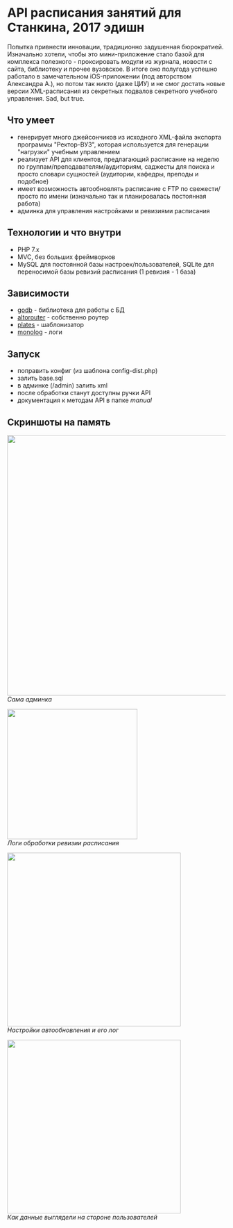 # API расписания занятий для Станкина, 2017 эдишн

Попытка привнести инновации, традиционно задушенная бюрократией. 
Изначально хотели, чтобы это мини-приложение стало базой для комплекса полезного - проксировать модули из журнала, новости с сайта, библиотеку и прочее вузовское. 
В итоге оно полугода успешно работало в замечательном iOS-приложении (под авторством Александра А.), но потом так никто (даже ЦИУ) и не смог достать новые версии XML-расписания из секретных подвалов секретного учебного управления. Sad, but true.

## Что умеет
- генерирует много джейсончиков из исходного XML-файла экспорта программы "Ректор-ВУЗ", которая используется для генерации "нагрузки" учебным управлением
- реализует API для клиентов, предлагающий расписание на неделю по группам/преподавателям/аудиториям, саджесты для поиска и просто словари сущностей (аудитории, кафедры, преподы и подобное)
- имеет возможность автообновлять расписание с FTP по свежести/просто по имени (изначально так и планировалась постоянная работа)
- админка для управления настройками и ревизиями расписания

## Технологии и что внутри

- PHP 7.x
- MVC, без больших фреймворков
- MySQL для постоянной базы настроек/пользователей, SQLite для переносимой базы ревизий расписания (1 ревизия - 1 база)

## Зависимости
- [godb](https://github.com/vasa-c/go-db) - библиотека для работы с БД
- [altorouter](https://github.com/dannyvankooten/AltoRouter) - собственно роутер
- [plates](https://github.com/thephpleague/plates) - шаблонизатор
- [monolog](https://github.com/Seldaek/monolog) - логи

## Запуск
- поправить конфиг (из шаблона config-dist.php)
- залить base.sql
- в админке (/admin) залить xml
- после обработки станут доступны ручки API
- документация к методам API в папке *manual*

## Скриншоты на память
<img src="https://i.imgur.com/6fCqe8l.png" height="600"/><br>
*Сама админка*

<img src="https://i.imgur.com/TN2vfO3.png" height="300"/><br>
*Логи обработки ревизии расписания*

<img src="https://i.imgur.com/TjAfnl9.png" height="400"/><br>
*Настройки автообновления и его лог*

<img src="https://i.imgur.com/lt9uTKj.jpg"  height="400"/><br>
*Как данные выглядели на стороне пользователей*